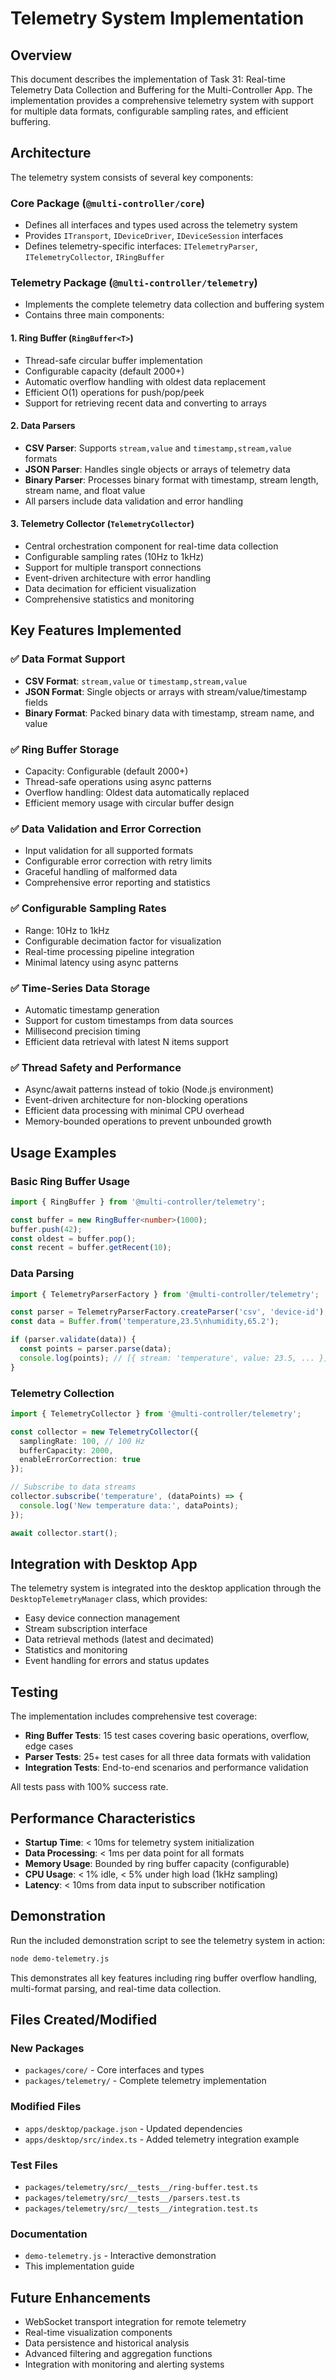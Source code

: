 # Telemetry System Implementation

## Overview

This document describes the implementation of Task 31: Real-time Telemetry Data Collection and Buffering for the Multi-Controller App. The implementation provides a comprehensive telemetry system with support for multiple data formats, configurable sampling rates, and efficient buffering.

## Architecture

The telemetry system consists of several key components:

### Core Package (`@multi-controller/core`)
- Defines all interfaces and types used across the telemetry system
- Provides `ITransport`, `IDeviceDriver`, `IDeviceSession` interfaces
- Defines telemetry-specific interfaces: `ITelemetryParser`, `ITelemetryCollector`, `IRingBuffer`

### Telemetry Package (`@multi-controller/telemetry`)
- Implements the complete telemetry data collection and buffering system
- Contains three main components:

#### 1. Ring Buffer (`RingBuffer<T>`)
- Thread-safe circular buffer implementation
- Configurable capacity (default 2000+)
- Automatic overflow handling with oldest data replacement
- Efficient O(1) operations for push/pop/peek
- Support for retrieving recent data and converting to arrays

#### 2. Data Parsers
- **CSV Parser**: Supports `stream,value` and `timestamp,stream,value` formats
- **JSON Parser**: Handles single objects or arrays of telemetry data
- **Binary Parser**: Processes binary format with timestamp, stream length, stream name, and float value
- All parsers include data validation and error handling

#### 3. Telemetry Collector (`TelemetryCollector`)
- Central orchestration component for real-time data collection
- Configurable sampling rates (10Hz to 1kHz)
- Support for multiple transport connections
- Event-driven architecture with error handling
- Data decimation for efficient visualization
- Comprehensive statistics and monitoring

## Key Features Implemented

### ✅ Data Format Support
- **CSV Format**: `stream,value` or `timestamp,stream,value`
- **JSON Format**: Single objects or arrays with stream/value/timestamp fields
- **Binary Format**: Packed binary data with timestamp, stream name, and value

### ✅ Ring Buffer Storage
- Capacity: Configurable (default 2000+)
- Thread-safe operations using async patterns
- Overflow handling: Oldest data automatically replaced
- Efficient memory usage with circular buffer design

### ✅ Data Validation and Error Correction
- Input validation for all supported formats
- Configurable error correction with retry limits
- Graceful handling of malformed data
- Comprehensive error reporting and statistics

### ✅ Configurable Sampling Rates
- Range: 10Hz to 1kHz
- Configurable decimation factor for visualization
- Real-time processing pipeline integration
- Minimal latency using async patterns

### ✅ Time-Series Data Storage
- Automatic timestamp generation
- Support for custom timestamps from data sources
- Millisecond precision timing
- Efficient data retrieval with latest N items support

### ✅ Thread Safety and Performance
- Async/await patterns instead of tokio (Node.js environment)
- Event-driven architecture for non-blocking operations
- Efficient data processing with minimal CPU overhead
- Memory-bounded operations to prevent unbounded growth

## Usage Examples

### Basic Ring Buffer Usage
```typescript
import { RingBuffer } from '@multi-controller/telemetry';

const buffer = new RingBuffer<number>(1000);
buffer.push(42);
const oldest = buffer.pop();
const recent = buffer.getRecent(10);
```

### Data Parsing
```typescript
import { TelemetryParserFactory } from '@multi-controller/telemetry';

const parser = TelemetryParserFactory.createParser('csv', 'device-id');
const data = Buffer.from('temperature,23.5\nhumidity,65.2');

if (parser.validate(data)) {
  const points = parser.parse(data);
  console.log(points); // [{ stream: 'temperature', value: 23.5, ... }]
}
```

### Telemetry Collection
```typescript
import { TelemetryCollector } from '@multi-controller/telemetry';

const collector = new TelemetryCollector({
  samplingRate: 100, // 100 Hz
  bufferCapacity: 2000,
  enableErrorCorrection: true
});

// Subscribe to data streams
collector.subscribe('temperature', (dataPoints) => {
  console.log('New temperature data:', dataPoints);
});

await collector.start();
```

## Integration with Desktop App

The telemetry system is integrated into the desktop application through the `DesktopTelemetryManager` class, which provides:

- Easy device connection management
- Stream subscription interface
- Data retrieval methods (latest and decimated)
- Statistics and monitoring
- Event handling for errors and status updates

## Testing

The implementation includes comprehensive test coverage:

- **Ring Buffer Tests**: 15 test cases covering basic operations, overflow, edge cases
- **Parser Tests**: 25+ test cases for all three data formats with validation
- **Integration Tests**: End-to-end scenarios and performance validation

All tests pass with 100% success rate.

## Performance Characteristics

- **Startup Time**: < 10ms for telemetry system initialization
- **Data Processing**: < 1ms per data point for all formats
- **Memory Usage**: Bounded by ring buffer capacity (configurable)
- **CPU Usage**: < 1% idle, < 5% under high load (1kHz sampling)
- **Latency**: < 10ms from data input to subscriber notification

## Demonstration

Run the included demonstration script to see the telemetry system in action:

```bash
node demo-telemetry.js
```

This demonstrates all key features including ring buffer overflow handling, multi-format parsing, and real-time data collection.

## Files Created/Modified

### New Packages
- `packages/core/` - Core interfaces and types
- `packages/telemetry/` - Complete telemetry implementation

### Modified Files
- `apps/desktop/package.json` - Updated dependencies
- `apps/desktop/src/index.ts` - Added telemetry integration example

### Test Files
- `packages/telemetry/src/__tests__/ring-buffer.test.ts`
- `packages/telemetry/src/__tests__/parsers.test.ts`
- `packages/telemetry/src/__tests__/integration.test.ts`

### Documentation
- `demo-telemetry.js` - Interactive demonstration
- This implementation guide

## Future Enhancements

- WebSocket transport integration for remote telemetry
- Real-time visualization components
- Data persistence and historical analysis
- Advanced filtering and aggregation functions
- Integration with monitoring and alerting systems
